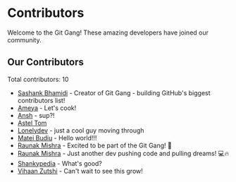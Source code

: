 # Contributors

Welcome to the Git Gang! These amazing developers have joined our community.

## Our Contributors

Total contributors: 10

- [Sashank Bhamidi](https://github.com/SashankBhamidi) - Creator of Git Gang - building GitHub's biggest contributors list!
- [Ameya](https://github.com/Raptor0G) - Let's cook!
- [Ansh](https://github.com/ansh3108) - sup?!
- [Astel Tom](https://github.com/astel-code)
- [Lonelydev](https://github.com/some-boi) - just a cool guy moving through
- [Matei Budiu](https://github.com/aehmttw) - Hello world!!!
- [Raunak Mishra](https://github.com/raunak-mishraa) - Excited to be part of the Git Gang! 🚀
- [Raunak Mishra](https://github.com/raunak-devs) - Just another dev pushing code and pulling dreams! 💻🔥
- [Shankypedia](https://github.com/shankypedia) - What's good?
- [Vihaan Zutshi](https://github.com/vihaanified) - Can't wait to see this grow!
